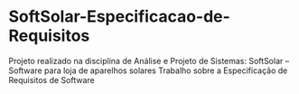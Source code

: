 # SoftSolar-Especificacao-de-Requisitos
Projeto realizado na disciplina de Análise e Projeto de Sistemas:
SoftSolar – Software para loja de aparelhos solares 
Trabalho sobre a Especificação de Requisitos de Software
